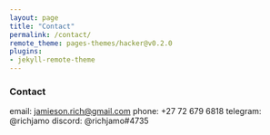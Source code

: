 ```yaml
---
layout: page
title: "Contact"
permalink: /contact/
remote_theme: pages-themes/hacker@v0.2.0
plugins:
- jekyll-remote-theme
---
```

### Contact

email: [jamieson.rich@gmail.com](mailto:jamieson.rich@gmail.com)
phone: +27 72 679 6818
telegram: @richjamo
discord: @richjamo#4735

